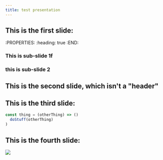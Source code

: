 ```yaml
---
title: test presentation
---
```


## This is the first slide:
:PROPERTIES:
:heading: true
:END:
### This is sub-slide 1f
### this is sub-slide 2
## This is the second slide, which isn't a "header"
## This is the third slide:
```javascript
const thing = (otherThing) => ()
  doStuff(otherThing)
)
```
## This is the fourth slide:
<img src="https://ashmortar.io/img/knowledge_graph.png" />
